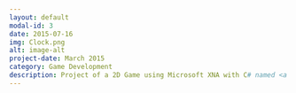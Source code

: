 ```yaml
---
layout: default
modal-id: 3
date: 2015-07-16
img: Clock.png
alt: image-alt
project-date: March 2015
category: Game Development
description: Project of a 2D Game using Microsoft XNA with C# named <a href="/luiscosta89/cs567">Endless Quest</a> for the CS567 class at Western Illinois University.
---
```

